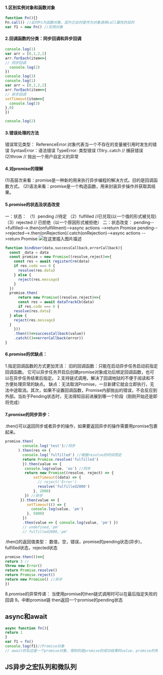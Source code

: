 #### 1.区别实例对象和函数对象
```js
function Fn(){}
Fn.call() //此时Fn为函数对象，因为它此时是作为对象调用call属性的目的
var f1 = new Fn() //实例对象
```
#### 2.回调函数的分类：同步回调和异步回调
```js
console.log(1)
var arr = [0,1,2,2]
arr.forEach(item=>{
// 同步回调
  console.log(2)
})
console.log(3)
console.log(1)
var arr = [0,1,2,2]
arr.forEach(item=>{
// 异步回调
setTimeout(item=>{
  console.log(3)
},0)
})

console.log(2)
```
#### 3.错误处理的方法
错误常见类型：
ReferenceError:对象代表当一个不存在的变量被引用时发生的错误
SyntaxError：语法错误
TypeError: 类型错误
(1)try..catch // 捕获错误
(2)throw // 抛出一个用户自定义的异常
#### 4.对promise的理解
(1)高层次来看：promise是一种新的用来执行异步编程的解决方式。旧的是回调函数方式。
(2)语法来看：promise是一个构造函数，用来封装异步操作并获取其结果。
#### 5.promise的状态及状态改变
一：状态：
（1）pending //待定
（2）fulfilled //已兑现(以一个值的形式被兑现)
（3）rejected // 已拒绝（以一个原因形式被拒绝）
二：状态改变：
pending-->fulfilled-->.then(onfulfillment)-->async actions
                                          -->return Promise
pending-->rejected-->.then(onRejection)/.catch(onRejection)-->async actions
                                                           -->return Promise
![在这里插入图片描述](https://img-blog.csdnimg.cn/2577bc5908224fff8777e9ab1f32d269.png?x-oss-process=image/watermark,type_ZHJvaWRzYW5zZmFsbGJhY2s,shadow_50,text_Q1NETiBA5Yav6Zi_5a6d,size_20,color_FFFFFF,t_70,g_se,x_16#pic_center)

```js
function bindUser(data,successCallback,errorCallback){
  const _data = data
  const promise = new Promise((resolve,reject)=>{
    const res = await registerCrm(data)
    if res.code === 0 {
      resolve(res.data)
    } else {
      reject(res.message)
    }
  })
  promise.then(
      return new Promise((resolve,reject)=>{
      const res = await dataTrackCb(data)
      if res.code === 0 {
    resolve(res.data)
  } else {
    reject(res.message)
  }
    }))
    .then(()=>successCallback(value))
    .catch(()=>errorCallback(error))
}
```
#### 6.promise的优缺点：
1.指定回调函数的方式更加灵活：
旧的回调函数：只能在启动异步任务启动前指定回调函数。
它可以异步任务开启后创建promise对象成功后绑定回调函数，也可以在异步任务结束后指定。
2.支持链式调用，解决了回调地狱的不便于阅读和不方便处理异常的缺点。
缺点：无法取消Promise，一旦新建它就会立即执行，无法中途取消。其次，如果不设置回调函数，Promise内部抛出的错误，不会反应到外部。当处于Pending状态时，无法得知目前进展到哪一个阶段（刚刚开始还是即将完成）
#### 7.promise的同步异步：
.then()可以返回同步或者异步的操作，如果要返回异步的操作需要用promise包裹起来。
```js
promise.then(
        console.log('test')//同步
      ).then(res => {
        console.log('fulfilled') //根据resolve的时间而定
        return Promise.resolve('fulfilled')
        }).then(value => {
         console.log(value, 'oo') //同步
         return new Promise((resolve, reject) => {
	         setTimeout((data) => { 
	           // reject('Error')
	           resolve('fulfilled2000')
	         }, 2000)
         }) //异步
       }).then(value => {
          setTimeout(() => {
            console.log(value, 'pm')
          }, 5000)
        })
        .then(value => { console.log(value, 'pm') })
        // undefined,'pm'
        // fulfilled2000,'pm'
```
.then()的返回值类型：
数值，空，错误，promise的pending状态(异步)，fulfilled状态，rejected状态
```js
promise.then(()=>{
return 3 //
throw new Error()
return Promise.resolve()
return Promise.reject()
return new Promise() //异步
})
```
8.promise的异常传递：
当使用promise的then链式调用时可以在最后指定失败的回调
9。中断promise链
then返回一个promise的pending状态

## async和await
```js
async function fn(){
return 1
}
var f1 = fn()
console.log(f1)//Promise对象 
// await的右边是一个promise对象，得到的是promise的成功结果的value，promise的失败结果需要通过try。。。catch获取
```
## JS异步之宏队列和微队列
